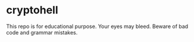# cryptohell
This repo is for educational purpose. 
Your eyes may bleed. Beware of bad code and grammar mistakes.
